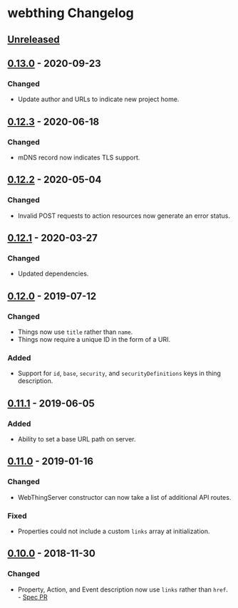 # webthing Changelog

## [Unreleased]

## [0.13.0] - 2020-09-23
### Changed
- Update author and URLs to indicate new project home.

## [0.12.3] - 2020-06-18
### Changed
- mDNS record now indicates TLS support.

## [0.12.2] - 2020-05-04
### Changed
- Invalid POST requests to action resources now generate an error status.

## [0.12.1] - 2020-03-27
### Changed
- Updated dependencies.

## [0.12.0] - 2019-07-12
### Changed
- Things now use `title` rather than `name`.
- Things now require a unique ID in the form of a URI.
### Added
- Support for `id`, `base`, `security`, and `securityDefinitions` keys in thing description.

## [0.11.1] - 2019-06-05
### Added
- Ability to set a base URL path on server.

## [0.11.0] - 2019-01-16
### Changed
- WebThingServer constructor can now take a list of additional API routes.
### Fixed
- Properties could not include a custom `links` array at initialization.

## [0.10.0] - 2018-11-30
### Changed
- Property, Action, and Event description now use `links` rather than `href`. - [Spec PR](https://github.com/WebThingsIO/wot/pull/119)

[Unreleased]: https://github.com/WebThingsIO/webthing-node/compare/v0.13.0...HEAD
[0.13.0]: https://github.com/WebThingsIO/webthing-node/compare/v0.12.3...v0.13.0
[0.12.3]: https://github.com/WebThingsIO/webthing-node/compare/v0.12.2...v0.12.3
[0.12.2]: https://github.com/WebThingsIO/webthing-node/compare/v0.12.1...v0.12.2
[0.12.1]: https://github.com/WebThingsIO/webthing-node/compare/v0.12.0...v0.12.1
[0.12.0]: https://github.com/WebThingsIO/webthing-node/compare/v0.11.1...v0.12.0
[0.11.1]: https://github.com/WebThingsIO/webthing-node/compare/v0.11.0...v0.11.1
[0.11.0]: https://github.com/WebThingsIO/webthing-node/compare/v0.10.0...v0.11.0
[0.10.0]: https://github.com/WebThingsIO/webthing-node/compare/v0.9.1...v0.10.0
